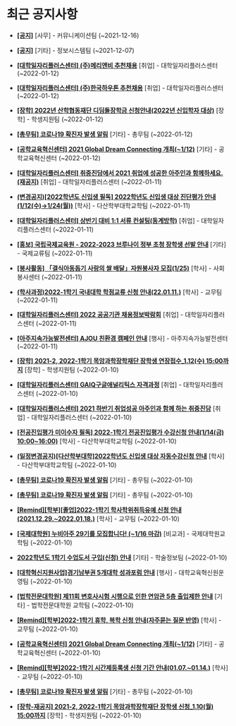 # 최근 공지사항

* **[[공지]](http://ajou.ac.kr/kr/ajou/notice.do?mode=view&amp;articleNo=147976&amp;article.offset=0&amp;articleLimit=30)**
 [사무] - 커뮤니케이션팀 (~2021-12-16)

* **[[공지]](http://ajou.ac.kr/kr/ajou/notice.do?mode=view&amp;articleNo=141548&amp;article.offset=0&amp;articleLimit=30)**
 [기타] - 정보시스템팀 (~2021-12-07)

* **[[대학일자리플러스센터] (주)메리앤비 추천채용](http://ajou.ac.kr/kr/ajou/notice.do?mode=view&amp;articleNo=179529&amp;article.offset=0&amp;articleLimit=30)**
 [취업] - 대학일자리플러스센터 (~2022-01-12)

* **[[대학일자리플러스센터] (주)한국하우톤 추천채용](http://ajou.ac.kr/kr/ajou/notice.do?mode=view&amp;articleNo=179528&amp;article.offset=0&amp;articleLimit=30)**
 [취업] - 대학일자리플러스센터 (~2022-01-12)

* **[[장학] 2022년 산학협동재단 디딤돌장학금 신청안내(2022년 신입학자 대상)](http://ajou.ac.kr/kr/ajou/notice.do?mode=view&amp;articleNo=179526&amp;article.offset=0&amp;articleLimit=30)**
 [장학] - 학생지원팀 (~2022-01-12)

* **[[총무팀] 코로나19 확진자 발생 알림](http://ajou.ac.kr/kr/ajou/notice.do?mode=view&amp;articleNo=179521&amp;article.offset=0&amp;articleLimit=30)**
 [기타] - 총무팀 (~2022-01-12)

* **[[공학교육혁신센터] 2021 Global Dream Connecting 개최(~1/12)](http://ajou.ac.kr/kr/ajou/notice.do?mode=view&amp;articleNo=179520&amp;article.offset=0&amp;articleLimit=30)**
 [기타] - 공학교육혁신센터 (~2022-01-12)

* **[[대학일자리플러스센터] 취중진담에서 2021 취업에 성공한 아주인과 함께하세요. (재공지)](http://ajou.ac.kr/kr/ajou/notice.do?mode=view&amp;articleNo=179514&amp;article.offset=0&amp;articleLimit=30)**
 [취업] - 대학일자리플러스센터 (~2022-01-11)

* **[(변경공지)[2022학년도 신입생 필독] 2022학년도 신입생 대상 진단평가 안내(1/12(수)→1/24(월))](http://ajou.ac.kr/kr/ajou/notice.do?mode=view&amp;articleNo=179513&amp;article.offset=0&amp;articleLimit=30)**
 [학사] - 다산학부대학교학팀 (~2022-01-11)

* **[[대학일자리플러스센터] 상반기 대비 1:1 서류 컨설팅(동계방학)](http://ajou.ac.kr/kr/ajou/notice.do?mode=view&amp;articleNo=179511&amp;article.offset=0&amp;articleLimit=30)**
 [취업] - 대학일자리플러스센터 (~2022-01-11)

* **[[홍보] 국립국제교육원 - 2022-2023 브루나이 정부 초청 장학생 선발 안내](http://ajou.ac.kr/kr/ajou/notice.do?mode=view&amp;articleNo=179507&amp;article.offset=0&amp;articleLimit=30)**
 [기타] - 국제교류팀 (~2022-01-11)

* **[[봉사활동] 「결식아동돕기 사랑의 쌀 배달」자원봉사자 모집(1/25)](http://ajou.ac.kr/kr/ajou/notice.do?mode=view&amp;articleNo=179505&amp;article.offset=0&amp;articleLimit=30)**
 [학사] - 사회봉사센터 (~2022-01-11)

* **[(학사과정)2022-1학기 국내대학 학점교류 신청 안내(22.01.11.)](http://ajou.ac.kr/kr/ajou/notice.do?mode=view&amp;articleNo=179499&amp;article.offset=0&amp;articleLimit=30)**
 [학사] - 교무팀 (~2022-01-11)

* **[[대학일자리플러스센터] 2022 공공기관 채용정보박람회](http://ajou.ac.kr/kr/ajou/notice.do?mode=view&amp;articleNo=179498&amp;article.offset=0&amp;articleLimit=30)**
 [취업] - 대학일자리플러스센터 (~2022-01-11)

* **[[아주지속가능발전센터] AJOU 친환경 캠페인 안내](http://ajou.ac.kr/kr/ajou/notice.do?mode=view&amp;articleNo=179495&amp;article.offset=0&amp;articleLimit=30)**
 [행사] - 아주지속가능발전센터 (~2022-01-11)

* **[[장학] 2021-2, 2022-1학기 목암과학장학재단 장학생 연장접수_1.12(수) 15:00까지](http://ajou.ac.kr/kr/ajou/notice.do?mode=view&amp;articleNo=179481&amp;article.offset=0&amp;articleLimit=30)**
 [장학] - 학생지원팀 (~2022-01-10)

* **[[대학일자리플러스센터] GAIQ구글애널리틱스 자격과정](http://ajou.ac.kr/kr/ajou/notice.do?mode=view&amp;articleNo=179477&amp;article.offset=0&amp;articleLimit=30)**
 [취업] - 대학일자리플러스센터 (~2022-01-10)

* **[[대학일자리플러스센터] 2021 하반기 취업성공 아주인과 함께 하는 취중진담](http://ajou.ac.kr/kr/ajou/notice.do?mode=view&amp;articleNo=179476&amp;article.offset=0&amp;articleLimit=30)**
 [취업] - 대학일자리플러스센터 (~2022-01-10)

* **[[전공진입평가 미이수자 필독] 2022-1학기 전공진입평가 수강신청 안내(1/14(금) 10:00~16:00)](http://ajou.ac.kr/kr/ajou/notice.do?mode=view&amp;articleNo=179474&amp;article.offset=0&amp;articleLimit=30)**
 [학사] - 다산학부대학교학팀 (~2022-01-10)

* **[(일정변경공지)[다산학부대학]2022학년도 신입생 대상 자동수강신청 안내](http://ajou.ac.kr/kr/ajou/notice.do?mode=view&amp;articleNo=179471&amp;article.offset=0&amp;articleLimit=30)**
 [학사] - 다산학부대학교학팀 (~2022-01-10)

* **[[총무팀] 코로나19 확진자 발생 알림](http://ajou.ac.kr/kr/ajou/notice.do?mode=view&amp;articleNo=179464&amp;article.offset=0&amp;articleLimit=30)**
 [기타] - 총무팀 (~2022-01-10)

* **[[총무팀] 코로나19 확진자 발생 알림](http://ajou.ac.kr/kr/ajou/notice.do?mode=view&amp;articleNo=179461&amp;article.offset=0&amp;articleLimit=30)**
 [기타] - 총무팀 (~2022-01-10)

* **[[Remind][학부][졸업]2022-1학기 학사학위취득유예 신청 안내(2021.12.29.~2022.01.18.)](http://ajou.ac.kr/kr/ajou/notice.do?mode=view&amp;articleNo=179460&amp;article.offset=0&amp;articleLimit=30)**
 [학사] - 교무팀 (~2022-01-10)

* **[[국제대학원] 누비아주 29기를 모집합니다! (~1/16 마감)](http://ajou.ac.kr/kr/ajou/notice.do?mode=view&amp;articleNo=179458&amp;article.offset=0&amp;articleLimit=30)**
 [비교과] - 국제대학원교학팀 (~2022-01-10)

* **[2022학년도 1학기 수업도서 구입(신청) 안내](http://ajou.ac.kr/kr/ajou/notice.do?mode=view&amp;articleNo=179456&amp;article.offset=0&amp;articleLimit=30)**
 [기타] - 학술정보팀 (~2022-01-10)

* **[[대학혁신지원사업]경기남부권 5개대학 성과포럼 안내](http://ajou.ac.kr/kr/ajou/notice.do?mode=view&amp;articleNo=179452&amp;article.offset=0&amp;articleLimit=30)**
 [행사] - 대학교육혁신원운영팀 (~2022-01-10)

* **[[법학전문대학원] 제11회 변호사시험 시행으로 인한 연암관 5층 출입제한 안내](http://ajou.ac.kr/kr/ajou/notice.do?mode=view&amp;articleNo=179451&amp;article.offset=0&amp;articleLimit=30)**
 [기타] - 법학전문대학원 교학팀 (~2022-01-10)

* **[[Remind][학부]2022-1학기 휴학, 복학 신청 안내(자주묻는 질문 반영)](http://ajou.ac.kr/kr/ajou/notice.do?mode=view&amp;articleNo=179443&amp;article.offset=0&amp;articleLimit=30)**
 [학사] - 교무팀 (~2022-01-10)

* **[[공학교육혁신센터] 2021 Global Dream Connecting 개최(~1/12)](http://ajou.ac.kr/kr/ajou/notice.do?mode=view&amp;articleNo=179442&amp;article.offset=0&amp;articleLimit=30)**
 [기타] - 공학교육혁신센터 (~2022-01-10)

* **[[Remind][학부]2022-1학기 시간제등록생 신청 기간 안내(01.07.~01.14.)](http://ajou.ac.kr/kr/ajou/notice.do?mode=view&amp;articleNo=179441&amp;article.offset=0&amp;articleLimit=30)**
 [학사] - 교무팀 (~2022-01-10)

* **[[총무팀] 코로나19 확진자 발생 알림](http://ajou.ac.kr/kr/ajou/notice.do?mode=view&amp;articleNo=179439&amp;article.offset=0&amp;articleLimit=30)**
 [기타] - 총무팀 (~2022-01-10)

* **[[장학-재공지] 2021-2, 2022-1학기 목암과학장학재단 장학생 신청_1.10(월) 15:00까지](http://ajou.ac.kr/kr/ajou/notice.do?mode=view&amp;articleNo=179431&amp;article.offset=0&amp;articleLimit=30)**
 [장학] - 학생지원팀 (~2022-01-10)
